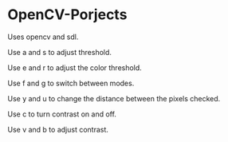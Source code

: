 # OpenCV-Porjects

Uses opencv and sdl.

Use a and s to adjust threshold.

Use e and r to adjust the color threshold.

Use f and g to switch between modes.

Use y and u to change the distance between the pixels checked.

Use c to turn contrast on and off.

Use v and b to adjust contrast.
